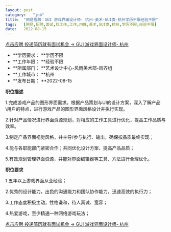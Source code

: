 ```yaml
---
layout:	post
category:	"job"
title:	"网易招聘：GUI 游戏界面设计师- 杭州-美术-GUI类-杭州学历不限经验不限"
tags:	[网易,招聘,面试,找工作,工作,内推,美术,GUI类,杭州,学历不限,经验不限]
date:	2022-08-15
---
```


[点击应聘 投递简历就有面试机会 ->  GUI 游戏界面设计师- 杭州](http://mobile.bole.netease.com/bole/boleDetail?id=32138&employeeId=346f03c3cda5f04c&key=all)



- **学历要求： **学历不限
- **工作年限： **经验不限
- **所属部门： **艺术设计中心-风雨美术部-风齐组
- **工作城市： **杭州
- **发布日期： **2022-08-15



**职位描述**

1.完成游戏产品的图形界面需求。根据产品策划与UI的设计方案，深入了解产品\用户的特点，进行游戏产品的图形界面风格设计并执行实现。

2.针对产品情况进行界面资源规划，对相应的工作工具进行优化，提高工作品质与效率。

3.制定产品界面视觉风格，并主导/参与执行、输出，确保按品质最终实现；

4.能与各职能部门紧密合作；共同优化设计方案、提高产品品质；

5.有效规划管理界面资源，并能对界面编辑器等工具、方法进行合理优化。



**职位要求**

1.五年以上游戏界面从业经验；

2.优秀的设计能力，出色的沟通能力和团队协作能力，迅速高效的执行力；

3.工作态度积极主动，性格谦和，待人真诚、宽容；

4.热爱游戏，至少精通一种网络游戏玩法；



[点击应聘 投递简历就有面试机会 ->  GUI 游戏界面设计师- 杭州](http://mobile.bole.netease.com/bole/boleDetail?id=32138&employeeId=346f03c3cda5f04c&key=all)